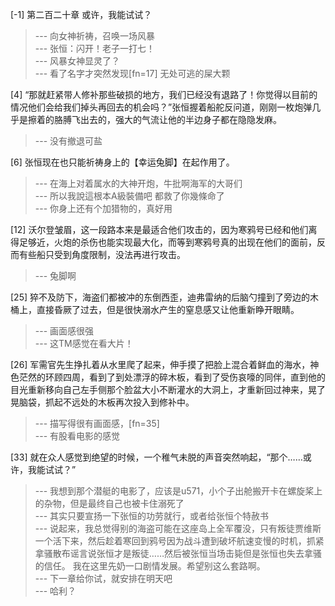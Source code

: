 
[-1] 第二百二十章 或许，我能试试？
>--- 向女神祈祷，召唤一场风暴<br>
>--- 张恒：闪开！老子一打七！<br>
>--- 风暴女神显灵了？<br>
>--- 看了名字才突然发现[fn=17]           无处可逃的屎大颗<br>

[4] “那就赶紧带人修补那些破损的地方，我们已经没有退路了！你觉得以目前的情况他们会给我们掉头再回去的机会吗？”张恒握着船舵反问道，刚刚一枚炮弹几乎是擦着的胳膊飞出去的，强大的气流让他的半边身子都在隐隐发麻。
>--- 没有撤退可盐<br>

[6] 张恒现在也只能祈祷身上的【幸运兔脚】在起作用了。
>--- 在海上对着属水的大神开炮，牛批啊海军的大哥们<br>
>--- 所以我說這根本A級裝備吧
都救了你幾條命了<br>
>--- 你身上还有个加猎物的，真好用<br>

[12] 沃尔登皱眉，这一段路本来是最适合他们攻击的，因为寒鸦号已经和他们离得足够近，火炮的杀伤也能实现最大化，而等到寒鸦号真的出现在他们的面前，反而有些船只受到角度限制，没法再进行攻击。
>--- 兔脚啊<br>

[25] 猝不及防下，海盗们都被冲的东倒西歪，迪弗雷纳的后脑勺撞到了旁边的木桶上，直接昏厥了过去，但是很快溺水产生的窒息感又让他重新睁开眼睛。
>--- 画面感很强<br>
>--- 这TM感觉在看大片！<br>

[26] 军需官先生挣扎着从水里爬了起来，伸手摸了把脸上混合着鲜血的海水，神色茫然的环顾四周，看到了到处漂浮的碎木板，看到了受伤哀嚎的同伴，直到他的目光重新移向自己左手侧那个脸盆大小不断灌水的大洞上，才重新回过神来，晃了晃脑袋，抓起不远处的木板再次投入到修补中。
>--- 描写得很有画面感，[fn=35]<br>
>--- 有股看电影的感觉<br>

[33] 就在众人感觉到绝望的时候，一个稚气未脱的声音突然响起，“那个……或许，我能试试？”
>--- 我想到那个潜艇的电影了，应该是u571，小个子出舱搬开卡在螺旋桨上的杂物，但是最终自己也被卡住溺死了<br>
>--- 其实只要宣扬一下张恒的功劳就行，或者给张恒个特赦书<br>
>--- 说起来，我总觉得别的海盗可能在这座岛上全军覆没，只有叛徒贾维斯一个活下来，然后趁着寒回到鸦号因为战斗遭到破坏航速变慢的时机，抓紧拿骚散布谣言说张恒才是叛徒……然后被张恒当场击毙但是张恒也失去拿骚的信任。
我在这里先奶一口剧情发展。希望别这么套路啊。<br>
>--- 下一章给你试，就安排在明天吧<br>
>--- 哈利？<br>

